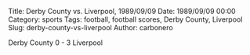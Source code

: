 Title: Derby County vs. Liverpool, 1989/09/09
Date: 1989/09/09 00:00
Category: sports
Tags: football, football scores, Derby County, Liverpool
Slug: derby-county-vs-liverpool
Author: carbonero


Derby County 0 - 3 Liverpool
